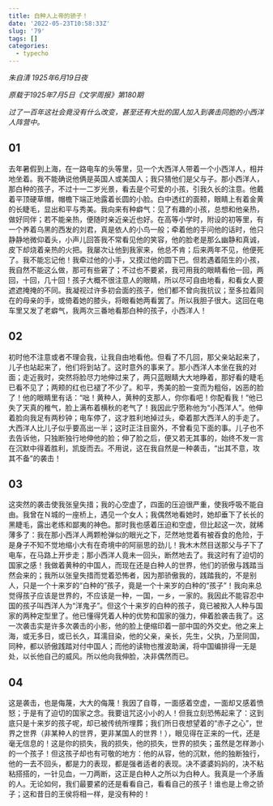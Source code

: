 ```yaml
---
title: 白种人上帝的骄子！
date: '2022-05-23T10:58:33Z'
slug: '79'
tags: []
categories:
  - typecho
---
```

*朱自清 1925年6月19日夜*

*原载于1925年7月5日《文学周报》第180期*

*过了一百年这社会竟没有什么改变，甚至还有大批的国人加入到袭击同胞的小西洋人阵营中。*

## 01

去年暑假到上海，在一路电车的头等里，见一个大西洋人带着一个小西洋人，相并地坐着。我不能确说他俩是英国人或美国人；我只猜他们是父与子。那小西洋人，那白种的孩子，不过十一二岁光景，看去是个可爱的小孩，引我久长的注意。他戴着平顶硬草帽，帽檐下端正地露着长圆的小脸。白中透红的面颊，眼睛上有着金黄的长睫毛，显出和平与秀美。我向来有种癖气：见了有趣的小孩，总想和他亲热，做好同伴；若不能亲热，便随时亲近亲近也好。在高等小学时，附设的初等里，有一个养着乌黑的西发的刘君，真是依人的小鸟一般；牵着他的手问他的话时，他只静静地微仰着头，小声儿回答我不常看见他的笑容，他的脸老是那么幽静和真诚，皮下却烧着亲热的火把。我屡次让他到我家来，他总不肯；后来两年不见，他便死了。我不能忘记他！我牵过他的小手，又摸过他的圆下巴。但若遇着陌生的小孩，我自然不能这么做，那可有些窘了；不过也不要紧，我可用我的眼睛看他一回，两回，十回，几十回！孩子大概不很注意人的眼睛，所以尽可自由地看，和看女人要遮遮掩掩的不同。我凝视过许多初会面的孩子，他们都不曾向我抗议；至多拉着同在的母亲的手，或倚着她的膝头，将眼看她两看罢了。所以我胆子很大。这回在电车里又发了老癖气，我两次三番地看那白种的孩子，小西洋人！

## 02

初时他不注意或者不理会我，让我自由地看他。但看了不几回，那父亲站起来了，儿子也站起来了，他们将到站了。这时意外的事来了。那小西洋人本坐在我的对面；走近我时，突然将脸尽力地伸过来了，两只蓝眼睛大大地睁着，那好看的睫毛已看不见了；两颊的红也已褪了不少了。和平，秀美的脸一变而为粗俗，凶恶的脸了！他的眼睛里有话：“咄！黄种人，黄种的支那人，你你看吧！你配看我！”他已失了天真的稚气，脸上满布着横秋的老气了！我因此宁愿称他为“小西洋人”。他伸着脸向我足有两秒钟；电车停了，这才胜利地掉过头，牵着那大西洋人的手走了。大西洋人比儿子似乎要高出一半；这时正注目窗外，不曾看见下面的事。儿子也不去告诉他，只独断独行地伸他的脸；伸了脸之后，便又若无其事的，始终不发一言在沉默中得着胜利，凯旋而去。不用说，这在我自然是一种袭击，“出其不意，攻其不备”的袭击！

## 03

这突然的袭击使我张皇失措；我的心空虚了，四面的压迫很严重，使我呼吸不能自由。我曾在Ｎ城的一座桥上，遇见一个女人；我偶然地看她时，她却垂下了长长的黑睫毛，露出老练和鄙夷的神色。那时我也感着压迫和空虚，但比起这一次，就稀薄多了：我在那小西洋人两颗枪弹似的眼光之下，茫然地觉着有被吞食的危险，于是身子不知不觉地缩小大有在奇境中的阿丽思的劲儿！我木木然目送那父与子下了电车，在马路上开步走；那小西洋人竟未一回头，断然地去了。我这时有了迫切的国家之感！我做着黄种的中国人，而现在还是白种人的世界，他们的骄傲与践踏当然会来的；我所以张皇失措而觉着恐怖者，因为那骄傲我的，践踏我的，不是别人，只是一个十来岁的“白种的”孩子，竟是一个十来岁的白种的“孩子”！我向来总觉得孩子应该是世界的，不应该是一种，一国，一乡，一家的。我因此不能容忍中国的孩子叫西洋人为“洋鬼子”。但这个十来岁的白种的孩子，竟已被揿入人种与国家的两种定型里了。他已懂得凭着人种的优势和国家的强力，伸着脸袭击我了。这一次袭击实是许多次袭击的小影，他的脸上便缩印着一部中国的外交史。他之来上海，或无多日，或已长久，耳濡目染，他的父亲，亲长，先生，父执，乃至同国，同种，都以骄傲践踏对付中国人；而他的读物也推波助澜，将中国编排得一无是处，以长他自己的威风。所以他向我伸脸，决非偶然而已。

## 04

这是袭击，也是侮蔑，大大的侮蔑！我因了自尊，一面感着空虚，一面却又感着愤怒；于是有了迫切的国家之念。我要诅咒这小小的人！但我立刻恐怖起来了：这到底只是十来岁的孩子呢，却已被传统所埋葬；我们所日夜想望着的“赤子之心”，世界之世界（非某种人的世界，更非某国人的世界！），眼见得在正来的一代，还是毫无信息的！这是你的损失，我的损失，他的损失，世界的损失；虽然是怎样渺小的一个孩子！但这孩子却也有可敬的地方：他的从容，他的沉默，他的独断独行，他的一去不回头，都是力的表现，都是强者适者的表现。决不婆婆妈妈的，决不粘粘搭搭的，一针见血，一刀两断，这正是白种人之所以为白种人。我真是一个矛盾的人。无论如何，我们最要紧的还是看看自己，看看自己的孩子！谁也是上帝之骄子；这和昔日的王侯将相一样，是没有种的！
